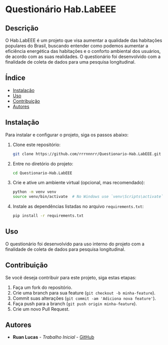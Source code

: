 # Questionário Hab.LabEEE

## Descrição
O Hab.LabEEE é um projeto que visa aumentar a qualidade das habitações populares do Brasil, buscando entender como podemos aumentar a eficiência energética das habitações e o conforto ambiental dos usuários, de acordo com as suas realidades. O questionário foi desenvolvido com a finalidade de coleta de dados para uma pesquisa longitudinal.

## Índice
- [Instalação](#instalação)
- [Uso](#uso)
- [Contribuição](#contribuição)
- [Autores](#autores)

## Instalação
Para instalar e configurar o projeto, siga os passos abaixo:

1. Clone este repositório:
    ```bash
    git clone https://github.com/rrrnnnrr/Questionario-Hab.LabEEE.git
    ```

2. Entre no diretório do projeto:
    ```bash
    cd Questionario-Hab.LabEEE
    ```

3. Crie e ative um ambiente virtual (opcional, mas recomendado):
    ```bash
    python -m venv venv
    source venv/bin/activate  # No Windows use `venv\Scripts\activate`
    ```

4. Instale as dependências listadas no arquivo `requirements.txt`:
    ```bash
    pip install -r requirements.txt
    ```

## Uso
O questionário foi desenvolvido para uso interno do projeto com a finalidade de coleta de dados para pesquisa longitudinal.

## Contribuição
Se você deseja contribuir para este projeto, siga estas etapas:

1. Faça um fork do repositório.
2. Crie uma branch para sua feature (`git checkout -b minha-feature`).
3. Commit suas alterações (`git commit -am 'Adiciona nova feature'`).
4. Faça push para a branch (`git push origin minha-feature`).
5. Crie um novo Pull Request.

## Autores
- **Ruan Lucas** - *Trabalho Inicial* - [GitHub](https://github.com/rrrnnnrr)
